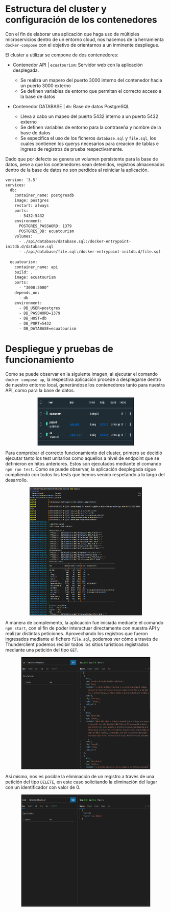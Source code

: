 # Estructura del cluster y configuración de los contenedores
Con el fin de elaborar una aplicación que haga uso de múltiples microservicios dentro de un entorno cloud, nos hacemos de la herramienta `docker-compose` con el objetivo de orientarnos a un inminente despliegue.

El cluster a utilizar se compone de dos contenedores:
* Contenedor API | `ecuatourism`: Servidor web con la aplicación desplegada.
  * Se realiza un mapero del puerto 3000 interno del contenedor hacia un puerto 3000 externo
  * Se definen variables de entorno que permitan el correcto acceso a la base de datos

* Contenedor DATABASE | `db`: Base de datos PostgreSQL
  * Lleva a cabo un mapeo del puerto 5432 interno a un puerto 5432 externo
  * Se definen variables de entorno para la contraseña y nombre de la base de datos
  * Se especifica el uso de los ficheros `database.sql` y `file.sql`, los cuales contienen los querys necesarios para creacion de tablas e ingreso de registros de prueba respectivamente.

Dado que por defecto se genera un volumen persistente para la base de datos, pese a que los contenedores sean detenidos, registros almacenados dentro de la base de datos no son perdidos al reiniciar la aplicación.

```
version: '3.5'
services:
  db:
    container_name: postgresdb
    image: postgres
    restart: always
    ports:
      - 5432:5432
    environment:
      POSTGRES_PASSWORD: 1379
      POSTGRES_DB: ecuatourism
    volumes: 
      - ./api/database/database.sql:/docker-entrypoint-initdb.d/database.sql
      - ./api/database/file.sql:/docker-entrypoint-initdb.d/file.sql

  ecuatourism:
    container_name: api
    build: .
    image: ecuatourism
    ports:
      - "3000:3000"
    depends_on:
      - db
    environment:
      - DB_USER=postgres
      - DB_PASSWORD=1379
      - DB_HOST=db
      - DB_PORT=5432
      - DB_DATABASE=ecuatourism
```

# Despliegue y pruebas de funcionamiento

Como se puede observar en la siguiente imagen, al ejecutar el comando `docker compose up`, la respectiva aplicación procede a desplegarse dentro de nuestro entorno local, generándose los contenedores tanto para nuestra API, como para la base de datos.

<p align='center'>
<img src="../imgs/CLUSTER.png" alt="CLUSTER" height="150" width=60% align='center'/>
</p>

Para comprobar el correcto funcionamiento del cluster, primero se decidió ejecutar tanto los test unitarios como aquellos a nivel de endpoint que se definieron en hitos anteriores. Estos son ejecutados mediante el comando `npm run test`. Como se puede observar, la aplicación desplegada sigue cumpliendo con todos los tests que hemos venido respetando a lo largo del desarrollo.

<p align='center'>
<img src="../imgs/DOCKER-COMPOSE-TESTS.png" alt="compose-tests" height="400" width=70% align='center'/>
</p>

A manera de complemento, la aplicación fue iniciada mediante el comando `npm start`, con el fin de poder interactuar directamente con nuestra API y realizar distintas peticiones. Aprovechando los registros que fueron ingresados mediante el fichero `file.sql`, podemos ver cómo a través de Thunderclient podemos recibir todos los sitios turísticos registrados mediante una petición del tipo `GET`.

<p align='center'>
<img src="../imgs/GET.png" alt="compose-tests" height="350" width=80% align='center'/>
</p>

Así mismo, nos es posible la eliminación de un registro a través de una petición del tipo `DELETE`, en este caso solicitando la eliminación del lugar con un identificador con valor de 0.

<p align='center'>
<img src="../imgs/DELETE.png" alt="compose-tests" height="350" width=80% align='center'/>
</p>

